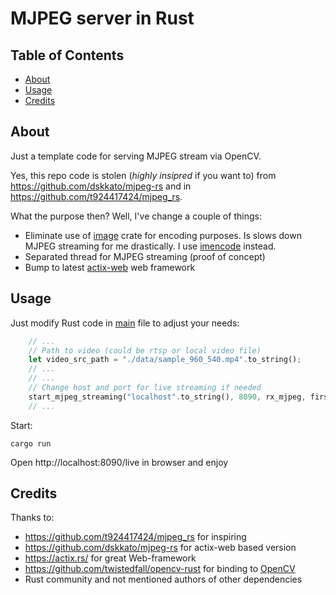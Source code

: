 # MJPEG server in Rust

## Table of Contents

- [About](#about)
- [Usage](#usage)
- [Credits](#credits)

## About

Just a template code for serving MJPEG stream via OpenCV.

Yes, this repo code is stolen (*highly insipred* if you want to) from https://github.com/dskkato/mjpeg-rs and in https://github.com/t924417424/mjpeg_rs.

What the purpose then? Well, I've change a couple of things:

* Eliminate use of [image](https://crates.io/crates/image) crate for encoding purposes. Is slows down MJPEG streaming for me drastically. I use [imencode](./src/main.rs#L59) instead.
* Separated thread for MJPEG streaming (proof of concept)
* Bump to latest [actix-web](https://actix.rs/) web framework

## Usage

Just modify Rust code in [main](src/main.rs) file to adjust your needs:

```rust
    // ...
    // Path to video (could be rtsp or local video file)
    let video_src_path = "./data/sample_960_540.mp4".to_string();
    // ...
    // ...
    // Change host and port for live streaming if needed
    start_mjpeg_streaming("localhost".to_string(), 8090, rx_mjpeg, first_frame_cols, first_frame_rows) {
    // ...
```

Start:

```
cargo run
```

Open http://localhost:8090/live in browser and enjoy

## Credits
Thanks to:
 * https://github.com/t924417424/mjpeg_rs for inspiring
 * https://github.com/dskkato/mjpeg-rs for actix-web based version
 * https://actix.rs/ for great Web-framework
 * https://github.com/twistedfall/opencv-rust for binding to [OpenCV](https://opencv.org/)
 * Rust community and not mentioned authors of other dependencies